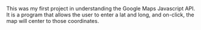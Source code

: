This was my first project in understanding the Google Maps Javascript API. It is a program that allows the user to enter a lat and long, and on-click, the map will center to those coordinates.
